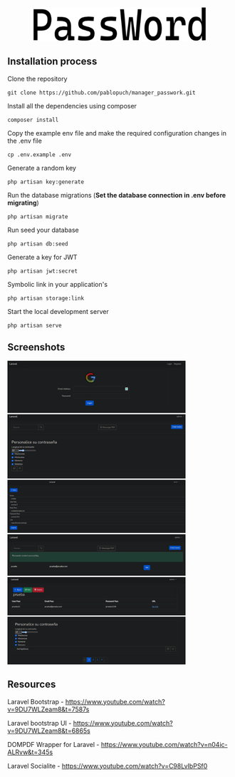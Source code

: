 <p align="center"><a href="#" target="_blank"><img src="catches\logo.png" width="400" alt="Password Logo"></a></p>

## Installation process

Clone the repository

    git clone https://github.com/pablopuch/manager_passwork.git


Install all the dependencies using composer

    composer install

Copy the example env file and make the required configuration changes in the .env file

    cp .env.example .env

Generate a random key

    php artisan key:generate

Run the database migrations (**Set the database connection in .env before migrating**)

    php artisan migrate

Run seed your database

    php artisan db:seed

Generate a key for JWT

    php artisan jwt:secret

Symbolic link in your application's

    php artisan storage:link

Start the local development server

    php artisan serve


## Screenshots

<img src="catches\home.png" width="400" alt="password">
<img src="catches\Screenshot_1.png" width="400" alt="password">
<img src="catches\Screenshot_2.png" width="400" alt="password">
<img src="catches\Screenshot_3.png" width="400" alt="password">
<img src="catches\Screenshot_4.png" width="400" alt="password">
<img src="catches\Screenshot_5.png" width="400" alt="password">



## Resources

Laravel Bootstrap - https://www.youtube.com/watch?v=9DU7WLZeam8&t=7587s

Laravel bootstrap UI - https://www.youtube.com/watch?v=9DU7WLZeam8&t=6865s

DOMPDF Wrapper for Laravel - https://www.youtube.com/watch?v=n04ic-ALRvw&t=345s 

Laravel Socialite - https://www.youtube.com/watch?v=C98LvIbPSf0







